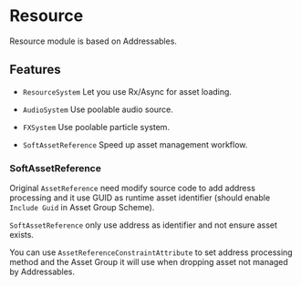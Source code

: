 # Resource

Resource module is based on Addressables. 

## Features

- `ResourceSystem` Let you use Rx/Async for asset loading.

- `AudioSystem` Use poolable audio source.

- `FXSystem` Use poolable particle system.

- `SoftAssetReference` Speed up asset management workflow.


### SoftAssetReference

Original `AssetReference` need modify source code to add address processing and it use GUID as runtime asset identifier (should enable `Include Guid` in Asset Group Scheme). 

`SoftAssetReference` only use address as identifier and not ensure asset exists.

You can use `AssetReferenceConstraintAttribute` to set address processing method and the Asset Group it will use when dropping asset not managed by Addressables.